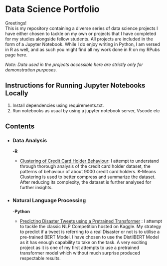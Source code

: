 # Data Science Portfolio

Greetings! \
This is my repository containing a diverse series of data science projects I have either chosen to tackle on my own or projects that
I have completed for my studies alongside fellow students. All projects are included in the form of a Jupyter Notebook. While I do 
enjoy writing in Python, I am versed in R as well, and as such you might find all my work done in R on my RPubs page here.

_Note: Data used in the projects accessible here are strictly only for demonstration purposes._

## Instructions for Running Jupyter Notebooks Locally
1. Install dependencies using requirements.txt.
2. Run notebooks as usual by using a jupyter notebook server, Vscode etc


## Contents

- ### Data Analysis
   -__R__
   
   - [Clustering of Credit Card Holder Behaviour](https://github.com/magpie15/data-science-portfolio/blob/a3e793d59d3326494b4a8f6b65868b3a5a12ffd3/Credit%20Card%20Clustering%20with%20R.ipynb): I attempt to understand through thorough analysis of the credit card holder dataset, the patterns of behaviour of about 9000 credit card holders. K-Means Clustering is used to better compress and summarize the dataset. After reducing its complexity, the dataset is further analysed for further insights. 


- ### Natural Language Processing
   -__Python__
   
   - [Predicting Disaster Tweets using a Pretrained Transformer](https://github.com/magpie15/data-science-portfolio/blob/af2192f778ec3a52a9e3ceb2132c6840df99c8cb/NLP%20with%20Disaster%20Tweets%20using%20DistilBERT.ipynb) : I attempt to tackle the classic NLP Competition hosted on Kaggle. My strategy to predict if a tweet is referring to a real Disaster or not is to utilise a pre-trained BERT Model. I have chosen to use the DistilBERT Model as it has enough capability to take on the task. A very exciting project as it is one of my first attempts to use a pretrained transformer model which without much surprise produced respectable results. 
